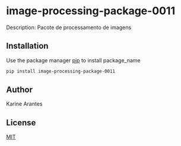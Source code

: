 # image-processing-package-0011

Description: 
Pacote de processamento de imagens

## Installation

Use the package manager [pip](https://pip.pypa.io/en/stable/) to install package_name

```bash
pip install image-processing-package-0011
```

## Author
Karine Arantes

## License
[MIT](https://choosealicense.com/licenses/mit/)